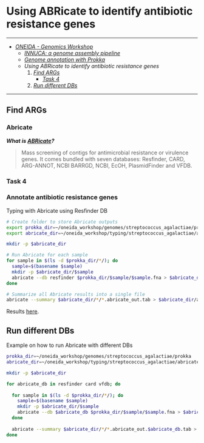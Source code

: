 # Using ABRicate to identify antibiotic resistance genes

---

* [_ONEIDA - Genomics Workshop_](./ONEIDA_Workshop_Program.md)
    * [_INNUCA: a genome assembly pipeline_](./innuca.md)
    * [_Genome annotation with Prokka_](./prokka.md)
    * _Using ABRicate to identify antibiotic resistance genes_
        1. [_Find ARGs_](./abricate.md#find-args)
            * [_Task 4_](./abricate.md#annotate-antibiotic-resistance-genes)
        2. [_Run different DBs_](./abricate.md#run-different-dbs)

---

## Find ARGs

### Abricate

**_What is [ABRicate](https://github.com/tseemann/abricate)?_**  

> Mass screening of contigs for antimicrobial resistance or virulence genes. It comes bundled with seven databases: Resfinder, CARD, ARG-ANNOT, NCBI BARRGD, NCBI, EcOH, PlasmidFinder and VFDB.

### Task 4
### Annotate antibiotic resistance genes

Typing with Abricate using Resfinder DB

```bash
# Create folder to store Abricate outputs
export prokka_dir=~/oneida_workshop/genomes/streptococcus_agalactiae/prokka
export abricate_dir=~/oneida_workshop/typing/streptococcus_agalactiae/abricate

mkdir -p $abricate_dir

# Run Abricate for each sample
for sample in $(ls -d $prokka_dir/*/); do
  sample=$(basename $sample)
  mkdir -p $abricate_dir/$sample
  abricate --db resfinder $prokka_dir/$sample/$sample.fna > $abricate_dir/$sample/$sample.abricate_out.tab
done

# Summarize all Abricate results into a single file
abricate --summary $abricate_dir/*/*.abricate_out.tab > $abricate_dir/abricate_summary.resfinder.tab
```
Results [here](https://transfer.sh/KiOn3/abricate.tar.gz).

## Run different DBs

Example on how to run Abricate with different DBs

```bash
prokka_dir=~/oneida_workshop/genomes/streptococcus_agalactiae/prokka
abricate_dir=~/oneida_workshop/typing/streptococcus_agalactiae/abricate

mkdir -p $abricate_dir

for abricate_db in resfinder card vfdb; do
  
  for sample in $(ls -d $prokka_dir/*/); do
    sample=$(basename $sample)
    mkdir -p $abricate_dir/$sample
    abricate --db $abricate_db $prokka_dir/$sample/$sample.fna > $abricate_dir/$sample/$sample.abricate_out.$abricate_db.tab
  done
  
  abricate --summary $abricate_dir/*/*.abricate_out.$abricate_db.tab > $abricate_dir/abricate_summary.$abricate_db.tab
done
```
